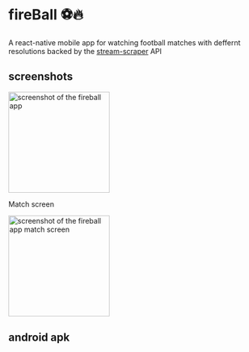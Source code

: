 # fireBall ⚽:fire:
A react-native mobile app  for watching football matches with deffernt resolutions backed  by
the [stream-scraper](https://github.com/viper-dark/stream-scraper) API 

## screenshots

<picture>
 <img alt="screenshot of the fireball app" src="https://user-images.githubusercontent.com/74506295/226190512-d99a81c5-6362-4a0e-8473-03e6b4b3fc87.jpg" width="200" display ="block"> 
</picture>
 
 Match screen
 
 <picture>
  <img alt="screenshot of the fireball app match screen" src="https://user-images.githubusercontent.com/74506295/226190231-b694c2d3-61f6-4ae2-8fe1-ffcc426beb8b.jpg" width="200">
</picture>
 
 ## android apk
 
 


